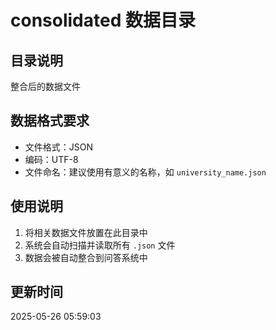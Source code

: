 # consolidated 数据目录

## 目录说明
整合后的数据文件

## 数据格式要求
- 文件格式：JSON
- 编码：UTF-8
- 文件命名：建议使用有意义的名称，如 `university_name.json`

## 使用说明
1. 将相关数据文件放置在此目录中
2. 系统会自动扫描并读取所有 `.json` 文件
3. 数据会被自动整合到问答系统中

## 更新时间
2025-05-26 05:59:03
